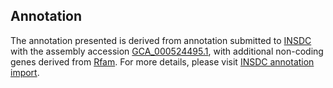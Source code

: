 

Annotation
----------

The annotation presented is derived from annotation submitted to
[INSDC](http://www.insdc.org) with the assembly accession
[GCA\_000524495.1](http://www.ebi.ac.uk/ena/data/view/GCA_000524495.1),
with additional non-coding genes derived from
[Rfam](http://rfam.xfam.org/). For more details, please visit [INSDC
annotation
import](http://ensemblgenomes.org/info/data/insdc_annotation).
